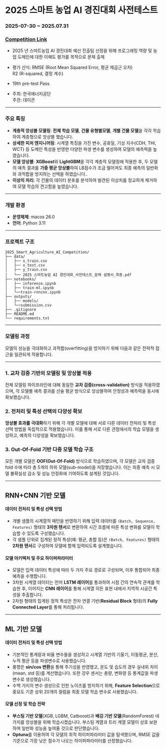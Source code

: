# 2025 스마트 농업 AI 경진대회 사전테스트

### **2025-07-30 ~ 2025.07.31**
### [Competition Link](https://agrichallenge.ai)
-  2025 년 스마트농업 AI 경진대회 예선 진출팀 선정을 위해 프로그래밍 역량 및 농업 도메인에 대한
이해도 평가를 목적으로 문제 출제

- 평가 산식: RMSE (Root Mean Squared Error, 평균 제곱근 오차)  
R2 (R-squared, 결정 계수)


- 19th pre-test Pass

- 주최: 한국에너지공단  
주관: 데이콘
---

### **주요 특징**

- **계층적 앙상블 모델링**: **전체 학습 모델**, **건물 유형별모델**, **개별 건물 모델**을 각각 학습하여 계층형으로 앙상블 했습니다.
- **상세한 피처 엔지니어링**: 시계열 특징을 가진 변수, 공휴일, 기상 지수(CDH, THI, WCT) 등 도메인 특성을 반영한 다양한 파생 변수를 생성하여 모델의 예측력을 높였습니다.
- **모델 앙상블**: **XGBoost**와 **LightGBM**을 각각 계층적 모델링에 적용한 후, 두 모델의 예측 결과를 **가중 평균 앙상블**하여 LB점수가 조금 떨어져도 최종 예측의 일반화와 과적합을 방지하는 선택을 하였습니다..
- **이상치 처리**: 각 건물의 데이터 분포를 분석하여 발견된 이상치를 정교하게 제거하여 모델 학습의 견고함을 높였습니다.

---

### **개발 환경**

- **운영체제**: macos 26.0
- **언어**: Python 3.11

---

### **프로젝트 구조**

```
2025_Smart_Agriculture_AI_Competition/
├── data/               
│   ├── x_train.csv
│   ├── x_test.csv
│   ├── y_train.csv
│   └── 2025 스마트농업 AI 경진대회_사전테스트_문제 설명서_최종.pdf
├── notebooks/           
│   ├── inference.ipynb
│   ├── train-ml.ipynb
│   └──train-rnncnn.ipynb
├── outputs/
│   ├── models/
│   └──submission.csv
├── .gitignore        
├── README.md           
└── requirements.txt    
```

---

### **모델링 과정**

모델의 성능을 극대화하고 과적합(overfitting)을 방지하기 위해 다음과 같은 전략적 접근을 일관되게 적용합니다. 

***

### 1. 교차 검증 기반의 모델링 및 앙상블 적용
전체 모델링 파이프라인에 대해 동일한 **교차 검증(cross-validation)** 방식을 적용하였으며, 각 모델별 예측 결과를 산술 평균 방식으로 앙상블하여 안정성과 예측력을 동시에 확보했습니다. 

### 2. 전처리 및 특성 선택의 다양성 확보
**앙상블 효과를 극대화**하기 위해 각 개별 모델에 대해 서로 다른 데이터 전처리 및 특성 선택 방법을 독립적으로 적용했습니다.  이를 통해 서로 다른 관점에서의 학습 모델을 생성하고, 예측의 다양성을 확보했습니다. 

### 3. Out-Of-Fold 기반 다중 모델 학습 구조
모든 개별 모델은 **OOF(Out-Of-Fold)** 방식으로 학습하였으며, 각 모델은 교차 검증 fold 수에 따라 총 5개의 하위 모델(sub-model)을 저장했습니다. 
이는 최종 예측 시 모델 불확실성 감소 및 성능 안정화에 기여하도록 설계된 것입니다.

***

## RNN+CNN 기반 모델

#### 데이터 전처리 및 특성 선택 방법
* 개별 샘플의 시계열적 패턴을 반영하기 위해 입력 데이터를 `(Batch, Sequence, Features)` 형태의 **3차원 텐서**로 변환하여 시간 흐름에 따른 특성 변화를 모델이 학습할 수 있도록 구성했습니다. 
* 각 샘플 단위로 집계된 정적 특성(예: 평균, 총합 등)은 `(Batch, Features)` 형태의 **2차원 텐서**로 구성하여 모델에 함께 입력되도록 설계했습니다.

#### 모델 아키텍처 및 주요 하이퍼파라미터
* 모델은 입력 데이터 특성에 따라 두 가지 주요 경로로 구성되며, 이후 통합되어 최종 예측을 수행합니다.
* 3차원 시계열 데이터는 먼저 **LSTM 레이어**를 통과하여 시점 간의 연속적 관계를 학습한 후, 이어지는 **CNN 레이어**를 통해 시계열 히든 표현 내에서 지역적 시공간 특성을 추출합니다.
* 2차원 형태의 집계된 정적 특성은 잔차 연결 기반(**Residual Block** 형태)의 **Fully Connected Layer**를 통해 처리됩니다.

***

## ML 기반 모델

#### 데이터 전처리 및 특성 선택 방법
* 기본적인 통계량과 비율 변수들을 생성하고 시계열 기반의 기울기, 이동평균, 분산, 누적 평균 등을 파생변수로 사용했습니다.  
* 풍향은 **sin/cos 변환**을 통해 주기성을 반영했고, 온도 및 습도의 경우 실내외 차이(mean, std 등)를 계산했습니다.  또한 강우 센서는 총량, 변화량 등 통계값을 파생변수로 생성했습니다.  
* 수백 가지의 변수 생성으로 인한 노이즈를 방지하기 위해, **Feature Selection**으로 중요도 기준 상위 20개의 컬럼을 최종 모델 학습 변수로 사용했습니다.  

#### 모델 선정 및 학습 전략
* **부스팅 기반 모델**(XGB, LGBM, Catboost)과 **배깅 기반 모델**(RandomForest) 네 가지를 앙상블을 위해 학습시켰습니다.  부스팅 계열과 트리 계열 모델이 상호 보완하며 일반화 성능을 높여줄 것으로 판단했습니다.  
* **Optuna**를 이용하여 각 모델의 최적 하이퍼파라미터 값을 탐색했으며, RMSE 값을 기준으로 가장 낮은 점수가 나오는 하이퍼파라미터를 선정했습니다.




